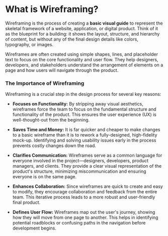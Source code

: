 # What is Wireframing?

Wireframing is the process of creating a **basic visual guide** to represent the skeletal framework of a website, application, or digital product. Think of it as the blueprint for a building: it shows the layout, structure, and hierarchy of content, but without any of the final design details like colors, typography, or images.

Wireframes are often created using simple shapes, lines, and placeholder text to focus on the core functionality and user flow. They help designers, developers, and stakeholders understand the arrangement of elements on a page and how users will navigate through the product.

### The Importance of Wireframing

Wireframing is a crucial step in the design process for several key reasons:

* **Focuses on Functionality:** By stripping away visual aesthetics, wireframes force the team to focus on the fundamental structure and functionality of the product. This ensures the user experience (UX) is well-thought-out from the beginning.

* **Saves Time and Money:** It is far quicker and cheaper to make changes to a basic wireframe than it is to rework a fully-designed, high-fidelity mock-up. Identifying and solving usability issues early in the process prevents costly changes down the road.

* **Clarifies Communication:** Wireframes serve as a common language for everyone involved in the project—designers, developers, product managers, and clients. They provide a clear visual representation of the product's structure, minimizing miscommunication and ensuring everyone is on the same page.

* **Enhances Collaboration:** Since wireframes are quick to create and easy to modify, they encourage collaboration and feedback from the entire team. This iterative process leads to a more robust and user-friendly final product.

* **Defines User Flow:** Wireframes map out the user's journey, showing how they will move from one page to another. This helps in identifying potential roadblocks or confusing paths in the navigation before development begins.
